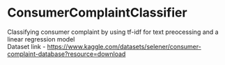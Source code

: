 # ConsumerComplaintClassifier
Classifying consumer complaint by using tf-idf for text preocessing and a linear regression model </br>
Dataset link - https://www.kaggle.com/datasets/selener/consumer-complaint-database?resource=download </br>
